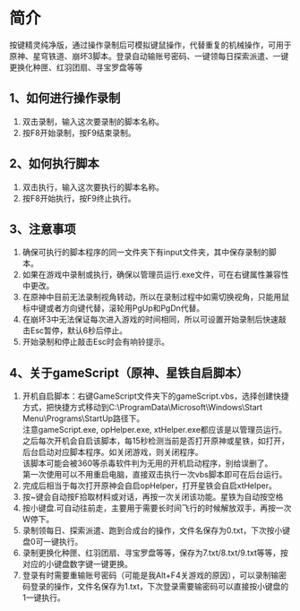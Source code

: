 # 简介
按键精灵纯净版，通过操作录制后可模拟键鼠操作，代替重复的机械操作，可用于原神、星穹铁道、崩坏3脚本。登录自动输账号密码、一键领每日探索派遣、一键更换化种匣、红羽团扇、寻宝罗盘等等
## 1、如何进行操作录制
1. 双击录制，输入这次要录制的脚本名称。
2. 按F8开始录制，按F9结束录制。
## 2、如何执行脚本
1. 双击执行，输入这次要执行的脚本名称。
2. 按F8开始执行，按F9终止执行。
## 3、注意事项
1. 确保可执行的脚本程序的同一文件夹下有input文件夹，其中保存录制的脚本。
2. 如果在游戏中录制或执行，确保以管理员运行.exe文件，可在右键属性兼容性中更改。
3. 在原神中目前无法录制视角转动，所以在录制过程中如需切换视角，只能用鼠标中键或者方向键代替，滚轮用PgUp和PgDn代替。
4. 在崩坏3中无法保证每次进入游戏的时间相同，所以可设置开始录制后快速敲击Esc暂停，默认6秒后停止。
5. 开始录制和停止敲击Esc时会有响铃提示。
## 4、关于gameScript（原神、星铁自启脚本）
1. 开机自启脚本：右键GameScript文件夹下的gameScript.vbs，选择创建快捷方式，把快捷方式移动到C:\ProgramData\Microsoft\Windows\Start Menu\Programs\StartUp路径下。  
注意gameScript.exe, opHelper.exe, xtHelper.exe都应该是以管理员运行。  
之后每次开机会自启该脚本，每15秒检测当前是否打开原神或星铁，如打开，后台启动对应脚本程序。如关闭游戏，则关闭程序。  
该脚本可能会被360等杀毒软件判为无用的开机启动程序，别给误删了。  
第一次使用可以不用重启电脑，直接双击执行一次vbs脚本即可在后台运行。
2. 完成后相当于每次打开原神会自启opHelper，打开星铁会自启xtHelper。
3. 按~键会自动按F拾取材料或对话，再按一次关闭该功能。星铁为自动按空格
4. 按小键盘.可自动往前走，主要用于需要长时间飞行的时候解放双手，再按一次W停下。
5. 录制领每日、探索派遣、跑到合成台的操作，文件名保存为0.txt，下次按小键盘0可一键执行。
6. 录制更换化种匣、红羽团扇、寻宝罗盘等等，保存为7.txt/8.txt/9.txt等等，按对应的小键盘数字键一键更换。
7. 登录有时需要重输账号密码（可能是我Alt+F4关游戏的原因），可以录制输密码登录的操作，文件名保存为1.txt，下次登录需要输密码可以直接按小键盘的1一键执行。
